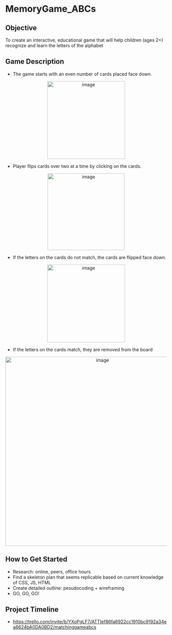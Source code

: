 # MemoryGame_ABCs

## Objective
To create an interactive, educational game that will help children (ages 2+) recognize and learn the letters of the alphabet

## Game Description
* The game starts with an even number of cards placed face down.
<p align="center">
<img width="243" alt="image" src="https://github.com/jyekang/MemoryGame_ABCs/assets/132427360/feb4e472-5746-477e-85c4-c573619ab47e">
</p>

* Player flips cards over two at a time by clicking on the cards. 
<p align="center">
<img width="240" alt="image" src="https://github.com/jyekang/MemoryGame_ABCs/assets/132427360/3e94f500-ef93-4c31-ad65-542cdf2383c6">
</p>

* If the letters on the cards do not match, the cards are flipped face down.
<p align="center">
<img width="243" alt="image" src="https://github.com/jyekang/MemoryGame_ABCs/assets/132427360/feb4e472-5746-477e-85c4-c573619ab47e">
</p>


* If the letters on the cards match, they are removed from the board
<p align="center">
<img width="591" alt="image" src="https://github.com/jyekang/MemoryGame_ABCs/assets/132427360/3f7b7a8d-85b1-46b3-8bcd-6110ec9d01a0">
</p>

## How to Get Started
* Research: online, peers, office hours
* Find a skeleton plan that seems replicable based on current knowledge of CSS, JS, HTML
* Create detailed outline: pesudocoding + wireframing
* GO, GO, GO!

## Project Timeline
* https://trello.com/invite/b/YXoPgLF7/ATTIef86fa6922cc1910bc9192a34ea6624bA0DA0BD2/matchinggameabcs
